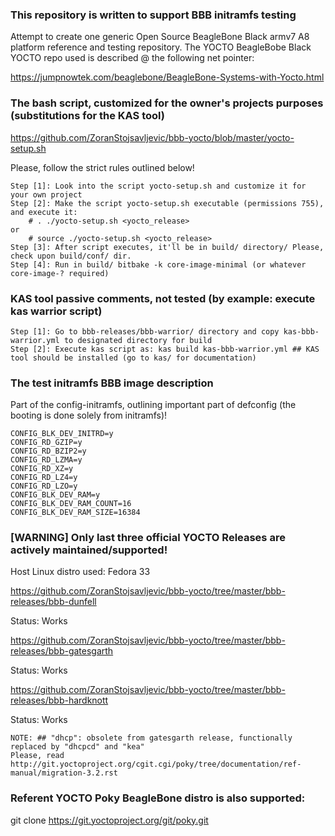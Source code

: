 ### This repository is written to support BBB initramfs testing
Attempt to create one generic Open Source BeagleBone Black armv7 A8 platform reference and testing repository.
The YOCTO BeagleBobe Black YOCTO repo used is described @ the following net pointer:

https://jumpnowtek.com/beaglebone/BeagleBone-Systems-with-Yocto.html

### The bash script, customized for the owner's projects purposes (substitutions for the KAS tool)
https://github.com/ZoranStojsavljevic/bbb-yocto/blob/master/yocto-setup.sh

Please, follow the strict rules outlined below!

	Step [1]: Look into the script yocto-setup.sh and customize it for your own project
	Step [2]: Make the script yocto-setup.sh executable (permissions 755), and execute it:
		# . ./yocto-setup.sh <yocto_release>
	or
		# source ./yocto-setup.sh <yocto_release>
	Step [3]: After script executes, it'll be in build/ directory/ Please, check upon build/conf/ dir.
	Step [4]: Run in build/ bitbake -k core-image-minimal (or whatever core-image-? required)

### KAS tool passive comments, not tested (by example: execute kas warrior script)

	Step [1]: Go to bbb-releases/bbb-warrior/ directory and copy kas-bbb-warrior.yml to designated directory for build
	Step [2]: Execute kas script as: kas build kas-bbb-warrior.yml ## KAS tool should be installed (go to kas/ for documentation)

### The test initramfs BBB image description
 Part of the config-initramfs, outlining important part of defconfig (the booting is done solely from initramfs)!

	CONFIG_BLK_DEV_INITRD=y
	CONFIG_RD_GZIP=y
	CONFIG_RD_BZIP2=y
	CONFIG_RD_LZMA=y
	CONFIG_RD_XZ=y
	CONFIG_RD_LZ4=y
	CONFIG_RD_LZO=y
	CONFIG_BLK_DEV_RAM=y
	CONFIG_BLK_DEV_RAM_COUNT=16
	CONFIG_BLK_DEV_RAM_SIZE=16384

### [WARNING] Only last three official YOCTO Releases are actively maintained/supported!

Host Linux distro used: Fedora 33

https://github.com/ZoranStojsavljevic/bbb-yocto/tree/master/bbb-releases/bbb-dunfell

Status: Works

https://github.com/ZoranStojsavljevic/bbb-yocto/tree/master/bbb-releases/bbb-gatesgarth

Status: Works

https://github.com/ZoranStojsavljevic/bbb-yocto/tree/master/bbb-releases/bbb-hardknott

Status: Works

	NOTE: ## "dhcp": obsolete from gatesgarth release, functionally replaced by "dhcpcd" and "kea"
	Please, read http://git.yoctoproject.org/cgit.cgi/poky/tree/documentation/ref-manual/migration-3.2.rst

### Referent YOCTO Poky BeagleBone distro is also supported:
git clone https://git.yoctoproject.org/git/poky.git

